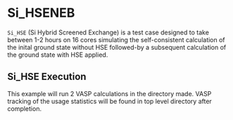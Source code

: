 # Si_HSENEB

`Si_HSE` (Si Hybrid Screened Exchange) is a test case designed to take between 1-2 hours on 16 cores simulating the self-consistent calculation of the inital ground state without HSE followed-by a subsequent calculation of the ground state with HSE applied.

## Si_HSE Execution

This example will run 2 VASP calculations in the directory made.  VASP tracking of the usage statistics will be found in top level directory after completion.
